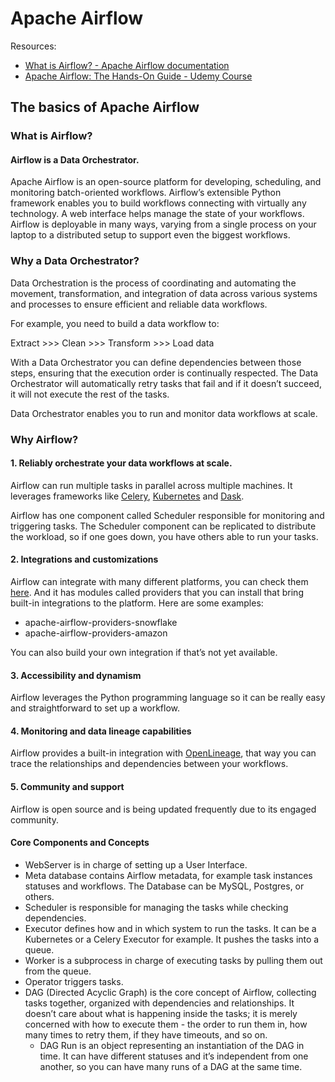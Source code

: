 
# Apache Airflow

Resources:

* [What is Airflow? - Apache Airflow documentation](https://airflow.apache.org/docs/apache-airflow/stable/index.html)
* [Apache Airflow: The Hands-On Guide - Udemy Course](https://udemy.com/course/the-ultimate-hands-on-course-to-master-apache-airflow/)

## The basics of Apache Airflow

### What is Airflow?

#### Airflow is a Data Orchestrator.

Apache Airflow is an open-source platform for developing, scheduling, and monitoring batch-oriented workflows. Airflow’s extensible Python framework enables you to build workflows connecting with virtually any technology. A web interface helps manage the state of your workflows. Airflow is deployable in many ways, varying from a single process on your laptop to a distributed setup to support even the biggest workflows.

### Why a Data Orchestrator?

Data Orchestration is the process of coordinating and automating the movement, transformation, and integration of data across various systems and processes to ensure efficient and reliable data workflows.

For example, you need to build a data workflow to:

Extract >>> Clean >>> Transform >>> Load data

With a Data Orchestrator you can define dependencies between those steps, ensuring that the execution order is continually respected. The Data Orchestrator will automatically retry tasks that fail and if it doesn’t succeed, it will not execute the rest of the tasks.

Data Orchestrator enables you to run and monitor data workflows at scale.

### Why Airflow?

#### 1. Reliably orchestrate your data workflows at scale.

Airflow can run multiple tasks in parallel across multiple machines. It leverages frameworks like [Celery](https://docs.celeryq.dev/en/stable/), [Kubernetes](https://kubernetes.io/) and [Dask](https://www.dask.org/). 

Airflow has one component called Scheduler responsible for monitoring and triggering tasks. The Scheduler component can be replicated to distribute the workload, so if one goes down, you have others able to run your tasks.

#### 2. Integrations and customizations

Airflow can integrate with many different platforms, you can check them [here](https://registry.astronomer.io/). And it has modules called providers that you can install that bring built-in integrations to the platform. Here are some examples:

* apache-airflow-providers-snowflake
* apache-airflow-providers-amazon

You can also build your own integration if that’s not yet available.

#### 3. Accessibility and dynamism

Airflow leverages the Python programming language so it can be really easy and straightforward to set up a workflow.

#### 4. Monitoring and data lineage capabilities

Airflow provides a built-in integration with [OpenLineage](https://openlineage.io/), that way you can trace the relationships and dependencies between your workflows.

#### 5. Community and support

Airflow is open source and is being updated frequently due to its engaged community.

#### Core Components and Concepts

* WebServer is in charge of setting up a User Interface.
* Meta database contains Airflow metadata, for example task instances statuses and workflows. The Database can be MySQL, Postgres, or others.
* Scheduler is responsible for managing the tasks while checking dependencies.
* Executor defines how and in which system to run the tasks. It can be a Kubernetes or a Celery Executor for example. It pushes the tasks into a queue.
* Worker is a subprocess in charge of executing tasks by pulling them out from the queue.
* Operator triggers tasks.
* DAG (Directed Acyclic Graph) is the core concept of Airflow, collecting tasks together, organized with dependencies and relationships. It doesn’t care about what is happening inside the tasks; it is merely concerned with how to execute them - the order to run them in, how many times to retry them, if they have timeouts, and so on.
   * DAG Run is an object representing an instantiation of the DAG in time. It can have different statuses and it’s independent from one another, so you can have many runs of a DAG at the same time.




